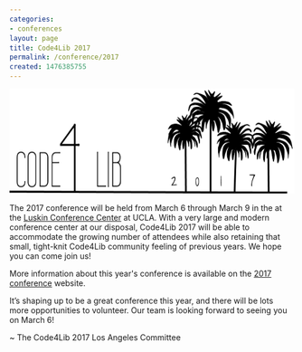 ```yaml
---
categories:
- conferences
layout: page
title: Code4Lib 2017
permalink: /conference/2017
created: 1476385755
---
```

<a href="http://2017.code4lib.org"><img width="600" height="185" src="/files/20161219203056%21Lrl_c4l_palms_1.png" title="Code4Lib 2017 conference site" /></a>

The 2017 conference will be held from March 6 through March 9 in the at the <a href="http://luskinconferencecenter.ucla.edu/">Luskin Conference Center</a> at UCLA. With a very large and modern conference center at our disposal, Code4Lib 2017 will be able to accommodate the growing number of attendees while also retaining that small, tight-knit Code4Lib community feeling of previous years. We hope you can come join us!

More information about this year's conference is available on the  <a href="http://2017.code4lib.org">2017 conference</a> website.

It’s shaping up to be a great conference this year, and there will be lots more opportunities to volunteer. Our team is looking forward to seeing you on March 6!

~ The Code4Lib 2017 Los Angeles Committee 
